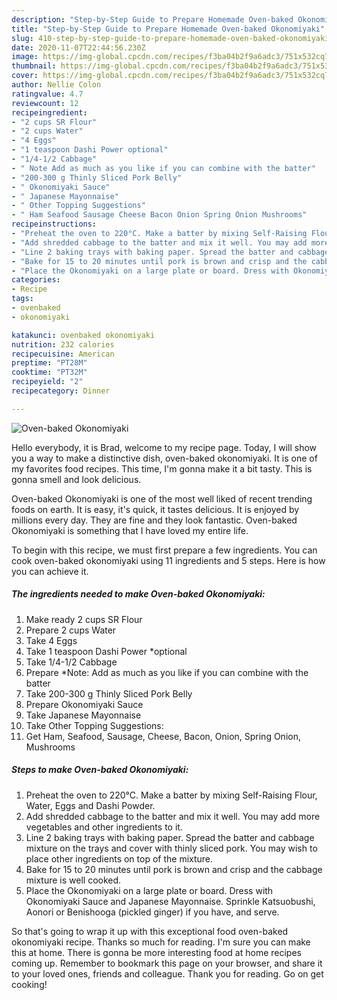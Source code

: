 ```yaml
---
description: "Step-by-Step Guide to Prepare Homemade Oven-baked Okonomiyaki"
title: "Step-by-Step Guide to Prepare Homemade Oven-baked Okonomiyaki"
slug: 410-step-by-step-guide-to-prepare-homemade-oven-baked-okonomiyaki
date: 2020-11-07T22:44:56.230Z
image: https://img-global.cpcdn.com/recipes/f3ba04b2f9a6adc3/751x532cq70/oven-baked-okonomiyaki-recipe-main-photo.jpg
thumbnail: https://img-global.cpcdn.com/recipes/f3ba04b2f9a6adc3/751x532cq70/oven-baked-okonomiyaki-recipe-main-photo.jpg
cover: https://img-global.cpcdn.com/recipes/f3ba04b2f9a6adc3/751x532cq70/oven-baked-okonomiyaki-recipe-main-photo.jpg
author: Nellie Colon
ratingvalue: 4.7
reviewcount: 12
recipeingredient:
- "2 cups SR Flour"
- "2 cups Water"
- "4 Eggs"
- "1 teaspoon Dashi Power optional"
- "1/4-1/2 Cabbage"
- " Note Add as much as you like if you can combine with the batter"
- "200-300 g Thinly Sliced Pork Belly"
- " Okonomiyaki Sauce"
- " Japanese Mayonnaise"
- " Other Topping Suggestions"
- " Ham Seafood Sausage Cheese Bacon Onion Spring Onion Mushrooms"
recipeinstructions:
- "Preheat the oven to 220°C. Make a batter by mixing Self-Raising Flour, Water, Eggs and Dashi Powder."
- "Add shredded cabbage to the batter and mix it well. You may add more vegetables and other ingredients to it."
- "Line 2 baking trays with baking paper. Spread the batter and cabbage mixture on the trays and cover with thinly sliced pork. You may wish to place other ingredients on top of the mixture."
- "Bake for 15 to 20 minutes until pork is brown and crisp and the cabbage mixture is well cooked."
- "Place the Okonomiyaki on a large plate or board. Dress with Okonomiyaki Sauce and Japanese Mayonnaise. Sprinkle Katsuobushi, Aonori or Benishooga (pickled ginger) if you have, and serve."
categories:
- Recipe
tags:
- ovenbaked
- okonomiyaki

katakunci: ovenbaked okonomiyaki 
nutrition: 232 calories
recipecuisine: American
preptime: "PT28M"
cooktime: "PT32M"
recipeyield: "2"
recipecategory: Dinner

---
```



![Oven-baked Okonomiyaki](https://img-global.cpcdn.com/recipes/f3ba04b2f9a6adc3/751x532cq70/oven-baked-okonomiyaki-recipe-main-photo.jpg)

Hello everybody, it is Brad, welcome to my recipe page. Today, I will show you a way to make a distinctive dish, oven-baked okonomiyaki. It is one of my favorites food recipes. This time, I'm gonna make it a bit tasty. This is gonna smell and look delicious.



Oven-baked Okonomiyaki is one of the most well liked of recent trending foods on earth. It is easy, it's quick, it tastes delicious. It is enjoyed by millions every day. They are fine and they look fantastic. Oven-baked Okonomiyaki is something that I have loved my entire life.


To begin with this recipe, we must first prepare a few ingredients. You can cook oven-baked okonomiyaki using 11 ingredients and 5 steps. Here is how you can achieve it.

<!--inarticleads1-->

##### The ingredients needed to make Oven-baked Okonomiyaki:

1. Make ready 2 cups SR Flour
1. Prepare 2 cups Water
1. Take 4 Eggs
1. Take 1 teaspoon Dashi Power *optional
1. Take 1/4-1/2 Cabbage
1. Prepare  *Note: Add as much as you like if you can combine with the batter
1. Take 200-300 g Thinly Sliced Pork Belly
1. Prepare  Okonomiyaki Sauce
1. Take  Japanese Mayonnaise
1. Take  Other Topping Suggestions:
1. Get  Ham, Seafood, Sausage, Cheese, Bacon, Onion, Spring Onion, Mushrooms




<!--inarticleads2-->

##### Steps to make Oven-baked Okonomiyaki:

1. Preheat the oven to 220°C. Make a batter by mixing Self-Raising Flour, Water, Eggs and Dashi Powder.
1. Add shredded cabbage to the batter and mix it well. You may add more vegetables and other ingredients to it.
1. Line 2 baking trays with baking paper. Spread the batter and cabbage mixture on the trays and cover with thinly sliced pork. You may wish to place other ingredients on top of the mixture.
1. Bake for 15 to 20 minutes until pork is brown and crisp and the cabbage mixture is well cooked.
1. Place the Okonomiyaki on a large plate or board. Dress with Okonomiyaki Sauce and Japanese Mayonnaise. Sprinkle Katsuobushi, Aonori or Benishooga (pickled ginger) if you have, and serve.




So that's going to wrap it up with this exceptional food oven-baked okonomiyaki recipe. Thanks so much for reading. I'm sure you can make this at home. There is gonna be more interesting food at home recipes coming up. Remember to bookmark this page on your browser, and share it to your loved ones, friends and colleague. Thank you for reading. Go on get cooking!
